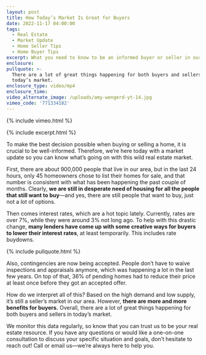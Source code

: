 ```yaml
---
layout: post
title: How Today’s Market Is Great for Buyers
date: 2022-11-17 04:00:00
tags:
  - Real Estate
  - Market Update
  - Home Seller Tips
  - Home Buyer Tips
excerpt: What you need to know to be an informed buyer or seller in our area.
enclosure:
pullquote: >-
  There are a lot of great things happening for both buyers and sellers in
  today’s market.
enclosure_type: video/mp4
enclosure_time:
video_alternate_image: /uploads/amy-wengerd-yt-14.jpg
vimeo_code: '771334182'
---
```

{% include vimeo.html %}

{% include excerpt.html %}

To make the best decision possible when buying or selling a home, it is crucial to be well-informed. Therefore, we’re here today with a market update so you can know what’s going on with this wild real estate market.&nbsp;

First, there are about 900,000 people that live in our area, but in the last 24 hours, only 45 homeowners chose to list their homes for sale, and that number is consistent with what has been happening the past couple of months. Clearly, **we are still in desperate need of housing for all the people that still want to buy**—and yes, there are still people that want to buy, just not a lot of options.&nbsp;

Then comes interest rates, which are a hot topic lately. Currently, rates are over 7%, while they were around 3% not long ago. To help with this drastic change, **many lenders have come up with some creative ways for buyers to lower their interest rates**, at least temporarily. This includes rate buydowns.&nbsp;

{% include pullquote.html %}

Also, contingencies are now being accepted. People don’t have to waive inspections and appraisals anymore, which was happening a lot in the last few years. On top of that, 36% of pending homes had to reduce their price at least once before they got an accepted offer.&nbsp;

How do we interpret all of this? Based on the high demand and low supply, it’s still a seller’s market in our area. However, **there are more and more benefits for buyers.** Overall, there are a lot of great things happening for both buyers and sellers in today’s market.

We monitor this data regularly, so know that you can trust us to be your real estate resource. If you have any questions or would like a one-on-one consultation to discuss your specific situation and goals, don’t hesitate to reach out\! Call or email us—we’re always here to help you.&nbsp;